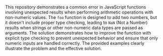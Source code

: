 This repository demonstrates a common error in JavaScript functions involving unexpected results when performing arithmetic operations with non-numeric values. The `foo` function is designed to add two numbers, but it doesn't include proper type checking, leading to `NaN` (Not a Number) results when strings or other non-numeric data types are passed as arguments. The solution demonstrates how to improve the function with explicit type checking to prevent unexpected behavior and ensure that only numeric inputs are handled correctly. The provided examples clearly illustrate the problem and the effective solution.